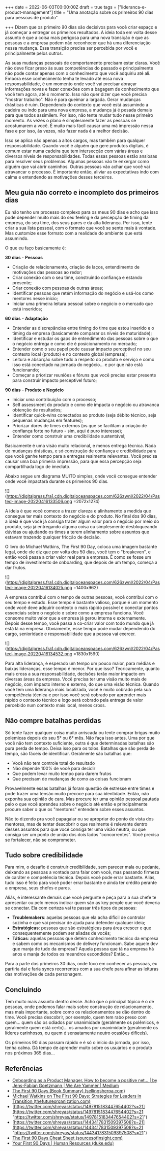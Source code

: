 +++
date = 2022-06-03T00:00:00Z
draft = true
tags = ["lideranca-e-product-management"]
title = "Uma anotação sobre os primeiros 90 dias para pessoas de produto"

+++
Dizem que os primeiro 90 dias são decisivos para você criar espaço e já começar a entregar os primeiros resultados. A ideia toda em volta desse assunto é que a coisa mais perigosa para uma nova transição é que as pessoas e a empresa podem não reconhecer que há uma diferenciação nessa mudança. Essa transição precisa ser percebida por você e principalmente pelos outros.

As suas mudanças pessoais de comportamento precisam estar claras. Você não deve ficar preso às suas competências do passado e principalmente não pode contar apenas com o conhecimento que você adquiriu até ali. Embora esse conhecimento tenha te levado até essa nova responsabilidade, é um momento onde você vai precisar abraçar informações novas e fazer conexões com a bagagem de conhecimento que você tem agora, até o momento. Isso não quer dizer que você precisa "mostrar trabalho". Não é para queimar a largada. Gerar mudanças drásticas é ruim. Dependendo do contexto que você está assumindo a cadeira ou indo para uma nova empresa, a mudança já é pesada demais para que todos assimilem. Por isso, não tente mudar tudo nesse primeiro momento. As vezes o plano é simplesmente fazer as pessoas se acostumarem a você. É muito mais fácil causar uma má impressão nessa fase e por isso, às vezes, não fazer nada é a melhor decisão.

Isso se aplica não apenas a altos cargos, mas também para qualquer responsabilidade. Quando você é alguém que gere produtos digitais, é comum estar numa cadeira que tem intersecção com várias áreas e diversos níveis de responsabilidades. Todas essas pessoas estão ansiosas para resolver seus problemas. Algumas pessoas vão te enxergar como alguém que vai abrir caminhos. Outras pessoas vão achar que você vai atravancar o processo. É importante então, aliviar as expectativas indo com calma e entendendo as motivações desses terceiros.

## Meu guia não correto e incompleto dos primeiros dias

Eu não tenho um processo complexo para os meus 90 dias e acho que isso pode depender muito mais do seu feeling e da percepção de timing da empresa, do seu time, dos seus pares e da alta liderança. Por isso, tente criar a sua lista pessoal, com o formato que você se sente mais à vontade. Mas customize esse formato com a realidade do ambiente que está assumindo.

O que eu faço basicamente é:

**30 dias** - **Pessoas**

* Criação de relacionamento, criação de laços, entendimento de motivações das pessoas ao redor;
* Criar conexão com o seu time, construindo confiança e estando presente;
* Criar conexão com pessoas de outras áreas;
* Identificar pessoas que retém informação do negócio e usá-los como mentores nesse início;
* Iniciar uma primeira leitura pessoal sobre o negócio e o mercado que está inseridos;

**60 dias** - **Adaptação**

* Entender as discrepâncias entre timing do time que estou inserido e o timing da empresa (basicamente comparar os níveis de maturidade);
* Identificar e estudar os gaps de entendimento das pessoas sobre o que o negócio entrega e como ele é posicionamento no mercado;
* Entender como o seu papel pode causar impacto perceptível no seu contexto local (produto) e no contexto global (empresa);
* Leitura e absorção sobre tudo a respeito do produto e serviço e como isso está conectado na jornada do negócio... e por que não está funcionando;
* Começar a priorizar reuniões e fóruns que você precisa estar presente para construir impacto perceptível futuro;

**90 dias** - **Produto e Negócio**

* Iniciar uma contribuição com o processo;
* Self assessment do produto e como ele impacta o negócio ou atravanca obtenção de resultados;
* Identificar quick-wins conectados ao produto (seja débito técnico, seja pequenas mudanças em features);
* Priorizar dores de times externos (os que se facilitam a criação de confiança forte no futuro - sim, aqui é puro interesse);
* Entender como construir uma credibilidade sustentável;

Basicamente é uma visão muito relacional, e menos entrega técnica. Nada de mudanças drásticas, e só construção de confiança e credibilidade para que você ganhe tempo para a entregas realmente relevantes. Você precisa causar uma boa primeira impressão, para que essa percepção seja compartilhada logo de imediato.

Abaixo segue um diagrama MUITO simples, onde você consegue entender onde você impactará durante os primeiros 90 dias.

![](https://digitalpress.fra1.cdn.digitaloceanspaces.com/626zwnl/2022/04/Pasted-image-20220416133506.png =2072x1274)

A ideia é que você comece a trazer clareza e alinhamento a medida que consegue ter mais contexto do negócio e do produto. No final dos 90 dias, a ideia é que você já consiga trazer algum valor para o negócio por meio do produto, seja já entregando alguma coisa ou simplesmente desbloqueando dúvidas ou ajudando os times a terem alinhamento sobre assuntos que estavam trazendo qualquer fricção de decisão.

O livro do Michael Watkins, The First 90 Day, coloca uma imagem bastante legal, onde ele diz que por volta dos 50 dias, você tem o "breakeven", e então você passa a criar valor real para a empresa. É como se fosse um tempo de investimento de onboarding, que depois de um tempo, começa a dar frutos.

![](https://digitalpress.fra1.cdn.digitaloceanspaces.com/626zwnl/2022/04/Pasted-image-20220416134025.png =1400x962)

A empresa contribui com o tempo de outras pessoas, você contribui com o seu tempo e estudo. Esse tempo é bastante valioso, porque é um momento onde você deve adquirir contexto o mais rápido possível e conectar pontos essenciais sobre o negócio e sobre como a empresa funciona. Você consome muito valor que a empresa já gerou interna e externamente. Depois desse tempo, você passa a co-criar valor com todo mundo que já está lá na empresa. Obviamente, esse tempo pode mudar dependendo do cargo, senioridade e responsabilidade que a pessoa vai exercer.

![](https://digitalpress.fra1.cdn.digitaloceanspaces.com/626zwnl/2022/04/Pasted-image-20220416134532.png =1830x1590)

Para alta liderança, é esperado um tempo um pouco maior, para médias e baixas lideranças, esse tempo é menor. Por que isso? Teoricamente, quanto mais cross a sua responsabilidade, decisões terão maior impacto em diversas áreas da empresa. Você precisa ter uma visão muito mais de negócio, com impacto interno e externo, do que uma visão técnica. Quando você tem uma liderança mais localizada, você é muito cobrado pela sua competência técnica e por isso você será cobrado por aprender mais rápido o contexto técnico e logo será cobrado pela entrega de valor percebido num contexto mais local, menos cross.

## Não compre batalhas perdidas

Só tente fazer qualquer coisa muito arriscada ou tente comprar brigas muito polemicas depois do seu 5° ou 6° mês. Não faça isso antes. Uma por que você não tem contexto suficiente, outra é que determinadas batalhas são pura perda de tempo. Deixa isso para os tolos. Batalhas que são perda de tempo, são fáceis de identificar. Geralmente são batalhas que:

* Você não tem controle total do resultado
* Não depende 100% de você para decidir
* Que podem levar muito tempo para darem frutos
* Que precisam de mudanças de como as coisas funcionam

Provavelmente essas batalhas já foram questão de estresse entre times e pode trazer uma tensão muito precoce para sua identidade. Então, não exponha sua opinião de cara. Mas procure ter uma opinião pessoal pautada pelo o que você aprendeu sobre o negócio até então e principalmente procure saber o que os "mentores" entendem sobre esses assuntos.

Não to dizendo pra você papagaiar ou se apropriar do ponto de vista dos mentores, mas de tentar descobrir o que realmente é relevante dentro desses assuntos para que você consiga ter uma visão neutra, ou que consiga ser um ponto de união dos dois lados "concorrentes". Você precisa se fortalecer, não se comprometer.

## Tudo sobre credibilidade

Para mim, o desafio é construir credibilidade, sem parecer mala ou pedante, deixando as pessoas a vontade para falar com você, mas passando firmeza de caráter e competência técnica. Depois você pode errar bastante. Aliás, tudo isso é feito para você poder errar bastante e ainda ter crédito perante a empresa, seus chefes e pares.

Aliás, é interessante demais que você pergunte e peça para a sua chefe te apresentar ou pelo menos indicar quem são as key people que você deveria se conectar. Ela com certeza vai te passar três tipos de pessoas:

* **Troublemakers**: aquelas pessoas que ela acha difícil de controlar sozinha e que vai precisar de ajuda para defender qualquer ideia;
* **Estratégicas**: pessoas que são estratégicas para área crescer e que consequentemente podem ser aliadas de vocês;
* **Táticas**: aquelas pessoas que detém conhecimento técnico da empresa e sabem como os mecanismos de delivery funcionam. Sabe aquele dev que manja de tudo da empresa? Aquela pessoa que tá na empresa há anos e manja de todos os meandros escondidos? Então...

Para a parte dos primeiros 30 dias, onde foco em conhecer as pessoas, eu partiria daí e faria syncs recorrentes com a sua chefe para afinar as leituras das motivações de cada personagem.

## Concluindo

Tem muito mais assunto dentro desse. Acho que o principal tópico é o de pessoas, onde podemos falar mais sobre construção de relacionamento, mas mais importante, sobre como os relacionamentos se dão dentro do time. Você precisa descobrir, por exemplo, quem tem rabo preso com quem... quem são os odiados por unanimidade (geralmente os polêmicos, e geralmente quem está certo)... os amados por unanimidade (geralmente os líderes carinhosos, ou quem é sensatamente neutro ocasiões difíceis).

Os primeiros 90 dias passam rápido e é só o início da jornada, por isso, tenha calma. Dá tempo de aprender muito sobre os usuários e o produto nos próximos 365 dias...

## Referências

* [Onboarding as a Product Manager. How to become a positive net… | by Jens-Fabian Goetzmann | We Are Yammer | Medium](https://medium.com/we-are-yammer/onboarding-as-a-product-manager-cc7ad1d618c9)
* [The First 90 Days (Book Summary) (sellingsherpa.com)](https://sellingsherpa.com/index.php/2020/06/20/the-first-90-days-book-summary/)
* [Michael Watkins on The First 90 Days: Strategies for Leaders in Transition (thefutureorganization.com)](https://thefutureorganization.com/the-first-90-days-strategies-for-leaders-in-transition/)
* [https://twitter.com/shreyas/status/1497815183447654402?s=21](https://twitter.com/shreyas/status/1497815183447654402?s=21 "https://twitter.com/shreyas/status/1497815183447654402?s=21")
* [https://twitter.com/shreyas/status/1443417831509397508?s=21](https://twitter.com/shreyas/status/1443417831509397508?s=21 "https://twitter.com/shreyas/status/1443417831509397508?s=21")
* [The First 90 Days Cheat Sheet (sourcesofinsight.com)](https://sourcesofinsight.com/doing-the-first-90-days/)
* [Your First 90 Days | Human Resources (duke.edu)](https://hr.duke.edu/new-duke/orientation-guide/your-first-90-days)